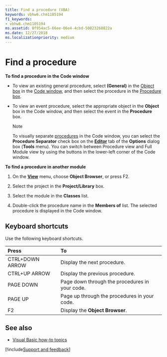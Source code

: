 ```yaml
---
title: Find a procedure (VBA)
keywords: vbhw6.chm1105194
f1_keywords:
- vbhw6.chm1105194
ms.assetid: 0f954ac5-66ee-06e4-4cbd-50823268822a
ms.date: 12/27/2018
ms.localizationpriority: medium
---
```



# Find a procedure

**To find a procedure in the Code window**

- To view an existing general procedure, select **(General)** in the [Object box](../Glossary/vbe-glossary.md#object-box) in the [Code window](../reference/user-interface-help/code-window.md), and then select the procedure in the [Procedure box](../Glossary/vbe-glossary.md#procedure-box).
    
- To view an event procedure, select the appropriate object in the **Object** box in the Code window, and then select the event in the **Procedure** box.

  > [!NOTE] 
  > To visually separate [procedures](../Glossary/vbe-glossary.md#procedure) in the Code window, you can select the **Procedure Separator** check box on the **[Editor](../reference/user-interface-help/options-dialog-box.md#editor-tab)** tab of the **Options** dialog box (**Tools** menu). You can switch between Procedure view and Full Module view by using the buttons in the lower-left corner of the Code window.

**To find a procedure in another module**

1. On the **[View](../reference/user-interface-help/view-menu.md)** menu, choose **Object Browser**, or press F2.
    
2. Select the project in the **Project/Library** box.
    
3. Select the module in the **Classes** list.
    
4. Double-click the procedure name in the **Members of** list. The selected procedure is displayed in the Code window.
    
## Keyboard shortcuts

Use the following keyboard shortcuts.

|Press|To|
|:-----|:-----|
|CTRL+DOWN ARROW|Display the next procedure.|
|CTRL+UP ARROW|Display the previous procedure.|
|PAGE DOWN|Page down through the procedures in your code.|
|PAGE UP|Page up through the procedures in your code.|
|F2|Display the **Object Browser**.|

## See also

- [Visual Basic how-to topics](../reference/user-interface-help/visual-basic-how-to-topics.md)

[!include[Support and feedback](~/includes/feedback-boilerplate.md)]